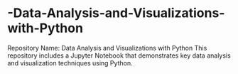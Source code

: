 # -Data-Analysis-and-Visualizations-with-Python
Repository Name: Data Analysis and Visualizations with Python This repository includes a Jupyter Notebook that demonstrates key data analysis and visualization techniques using Python.
